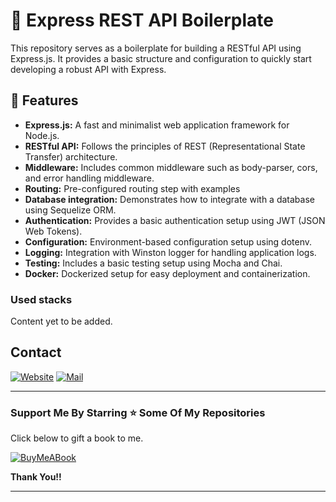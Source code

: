 # 🚀 Express REST API Boilerplate

This repository serves as a boilerplate for building a RESTful API using Express.js. It provides a basic structure and configuration to quickly start developing a robust API with Express. 


## 🌟 Features 

- **Express.js:** A fast and minimalist web application framework for Node.js.
- **RESTful API:** Follows the principles of REST (Representational State Transfer) architecture. 
- **Middleware:** Includes common middleware such as body-parser, cors, and error handling middleware. 
- **Routing:** Pre-configured routing step with examples 
- **Database integration:** Demonstrates how to integrate with a database using Sequelize ORM. 
- **Authentication:** Provides a basic authentication setup using JWT (JSON Web Tokens). 
- **Configuration:** Environment-based configuration setup using dotenv. 
- **Logging:** Integration with Winston logger for handling application logs. 
- **Testing:** Includes a basic testing setup using Mocha and Chai. 
- **Docker:** Dockerized setup for easy deployment and containerization. 

### Used stacks
Content yet to be added. 

## Contact

[![Website](https://img.shields.io/badge/website-000000?style=for-the-badge&logo=About.me&logoColor=white)](https://rubangino.in/)
[![Mail](https://img.shields.io/badge/Gmail-D14836?style=for-the-badge&logo=gmail&logoColor=white)](mailto:info@rubangino.in)


<hr/>

### Support Me By Starring ⭐ Some Of My Repositories

Click below to gift a book to me.

[![BuyMeABook](https://img.shields.io/badge/Buy%20Me%20a%20Book-ffdd00?style=for-the-badge&logo=buy-me-a-book&logoColor=black)
](https://bit.ly/3M5jxLd)

**Thank You!!**

<hr/>
